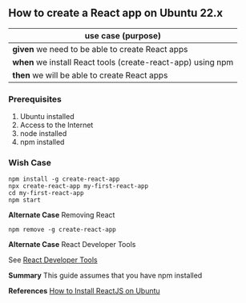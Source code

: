 
## How to create a React app on Ubuntu 22.x

>
|use case (purpose)|  
|--|
|**given** we need to be able to create React apps
|**when** we install React tools (create-react-app) using npm  
|**then** we will be able to create React apps

### Prerequisites 
1. Ubuntu installed
2. Access to the Internet
3. node installed
4. npm installed

### Wish Case
	npm install -g create-react-app
	npx create-react-app my-first-react-app
	cd my-first-react-app
	npm start

**Alternate Case**
Removing React

	npm remove -g create-react-app

**Alternate Case**
React Developer Tools

See [React Developer Tools](https://react.dev/learn/react-developer-tools)

**Summary**
This guide assumes that you have npm installed

**References**
[How to Install ReactJS on Ubuntu](https://www.tecmint.com/install-reactjs-on-ubuntu/)

